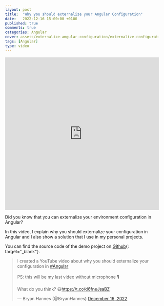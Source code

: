 ```yaml
---
layout: post
title:  "Why you should externalize your Angular Configuration"
date:   2022-12-16 15:00:00 +0100
published: true
comments: true
categories: Angular
cover: assets/externalize-angular-configuration/externalize-configuration-angular
tags: [Angular]
type: video
---
```



<iframe width="100%" height="500" src="https://www.youtube.com/embed/4QfhEXN1Qms" title="Why you should externalize your Angular Configuration" frameborder="0" allow="accelerometer; autoplay; clipboard-write; encrypted-media; gyroscope; picture-in-picture" allowfullscreen></iframe>

Did you know that you can externalize your environment configuration in Angular?

In this video, I explain why you should externalize your configuration in Angular and I also show a solution that I use
in my personal projects.

You can find the source code of the demo project on [Github](https://github.com/bryanhannes/external-angular-config){:
target="_blank"}.

<blockquote class="twitter-tweet"><p lang="en" dir="ltr">I created a YouTube video about why you should externalize your configuration in <a href="https://twitter.com/hashtag/Angular?src=hash&amp;ref_src=twsrc%5Etfw">#Angular</a><br><br>PS: this will be my last video without microphone 🎙️<br><br>What do you think? 😃<a href="https://t.co/d6fneJsaBZ">https://t.co/d6fneJsaBZ</a></p>&mdash; Bryan Hannes (@BryanHannes) <a href="https://twitter.com/BryanHannes/status/1603765843430629377?ref_src=twsrc%5Etfw">December 16, 2022</a></blockquote> <script async src="https://platform.twitter.com/widgets.js" charset="utf-8"></script>


